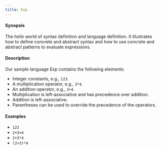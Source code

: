 ```yaml
---
title: Exp
---
```


#### Synopsis

The _hello world_ of syntax definition and language definition.
It illustrates how to define concrete and abstract syntax and how to use concrete and abstract patterns to evaluate expressions.

#### Description

Our sample language Exp contains the following elements:

*  Integer constants, e.g., `123`.
*  A multiplication operator, e.g., `3*4`.
*  An addition operator, e.g., `3+4`.
*  Multiplication is left-associative and has precedence over addition.
*  Addition is left-associative.
*  Parentheses can be used to override the precedence of the operators.

#### Examples

*  `123`
*  `2+3+4`
*  `2+3*4`
*  `(2+3)*4`


